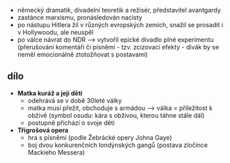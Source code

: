 - německý dramatik, divadelní teoretik a režisér, představitel avantgardy
- zastánce marxismu, pronásledován nacisty
- po nástupu Hitlera žil v různých evropských zemích, snažil se prosadit i v Hollywoodu, ale neuspěl
- po válce návrat do NDR --> vytvořil epické divadlo plné experimentu (přerušování komentáři či písněmi - tzv. zcizovací efekty - divák by se neměl emocionálně ztotožňovat s postavami)
## dílo
- **Matka kuráž a její děti**
	- odehrává se v době 30leté války
	- matka musí přežít, obchoduje s armádou --> válka = příležitost k obživě (symbol osudu: kára s obživou, kterou táhne stále dál)
	- postupně přichází o svoje děti
- **Třígrošová opera**
	- hra s písněmi (podle Žebrácké opery Johna Gaye)
	- boj dvou konkurenčních londýnských gangů (postava zločince Mackieho Messera)